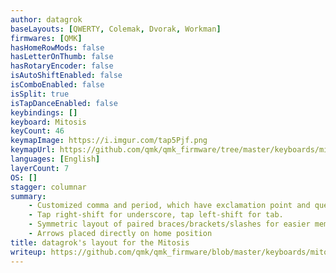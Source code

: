 ```yaml
---
author: datagrok
baseLayouts: [QWERTY, Colemak, Dvorak, Workman]
firmwares: [QMK]
hasHomeRowMods: false
hasLetterOnThumb: false
hasRotaryEncoder: false
isAutoShiftEnabled: false
isComboEnabled: false
isSplit: true
isTapDanceEnabled: false
keybindings: []
keyboard: Mitosis
keyCount: 46
keymapImage: https://i.imgur.com/tap5Pjf.png
keymapUrl: https://github.com/qmk/qmk_firmware/tree/master/keyboards/mitosis/keymaps/datagrok
languages: [English]
layerCount: 7
OS: []
stagger: columnar
summary: 
    - Customized comma and period, which have exclamation point and question mark on their shift layer.
    - Tap right-shift for underscore, tap left-shift for tab.
    - Symmetric layout of paired braces/brackets/slashes for easier memorization.
    - Arrows placed directly on home position
title: datagrok's layout for the Mitosis
writeup: https://github.com/qmk/qmk_firmware/blob/master/keyboards/mitosis/keymaps/datagrok/readme.md
---
```

